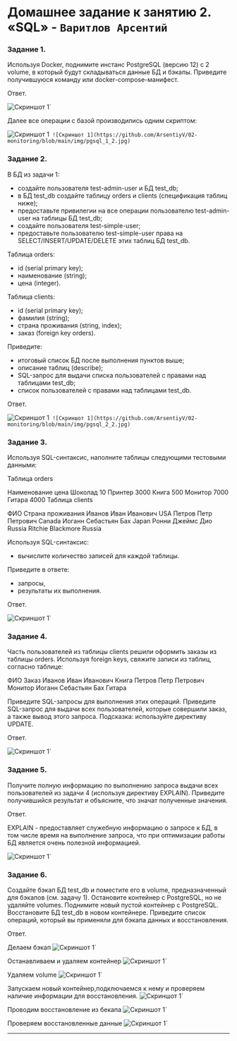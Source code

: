 # Домашнее задание к занятию 2. «SQL» - `Варитлов Арсентий`


### Задание 1.

Используя Docker, поднимите инстанс PostgreSQL (версию 12) c 2 volume, в который будут складываться данные БД и бэкапы.
Приведите получившуюся команду или docker-compose-манифест.

Ответ. 

![Скриншот 1](https://github.com/ArsentiyV/02-monitoring/blob/main/img/pgsql_0.jpg)`

Далее все операции с базой производились одним скриптом:

![Скриншот 1](https://github.com/ArsentiyV/02-monitoring/blob/main/img/pgsql_1_1.jpg)`
![Скриншот 1](https://github.com/ArsentiyV/02-monitoring/blob/main/img/pgsql_1_2.jpg)`


### Задание 2. 

В БД из задачи 1:

- создайте пользователя test-admin-user и БД test_db;
- в БД test_db создайте таблицу orders и clients (спeцификация таблиц ниже);
- предоставьте привилегии на все операции пользователю test-admin-user на таблицы 
  БД test_db;
- создайте пользователя test-simple-user;
- предоставьте пользователю test-simple-user права на SELECT/INSERT/UPDATE/DELETE 
  этих таблиц БД test_db.

Таблица orders:
- id (serial primary key);
- наименование (string);
- цена (integer).

Таблица clients:
- id (serial primary key);
- фамилия (string);
- страна проживания (string, index);
- заказ (foreign key orders).

Приведите:
- итоговый список БД после выполнения пунктов выше;
- описание таблиц (describe);
- SQL-запрос для выдачи списка пользователей с правами над таблицами test_db;
- список пользователей с правами над таблицами test_db.

Ответ.

![Скриншот 1](https://github.com/ArsentiyV/02-monitoring/blob/main/img/pgsql_2_1.jpg)`
![Скриншот 1](https://github.com/ArsentiyV/02-monitoring/blob/main/img/pgsql_2_2.jpg)`


### Задание 3.

Используя SQL-синтаксис, наполните таблицы следующими тестовыми данными:

Таблица orders

Наименование	цена
Шоколад	        10
Принтер	        3000
Книга	        500
Монитор	        7000
Гитара	        4000
Таблица         clients

ФИО	                Страна проживания
Иванов Иван Иванович	USA
Петров Петр Петрович	Canada
Иоганн Себастьян Бах	Japan
Ронни Джеймс Дио	Russia
Ritchie Blackmore	Russia

Используя SQL-синтаксис:
- вычислите количество записей для каждой таблицы.

 Приведите в ответе:
- запросы,
- результаты их выполнения.

Ответ.

![Скриншот 1](https://github.com/ArsentiyV/02-monitoring/blob/main/img/pgsql_3_1.jpg)`

### Задание 4.

Часть пользователей из таблицы clients решили оформить заказы из таблицы orders.
Используя foreign keys, свяжите записи из таблиц, согласно таблице:

ФИО	                Заказ
Иванов Иван Иванович	Книга
Петров Петр Петрович	Монитор
Иоганн Себастьян Бах	Гитара

Приведите SQL-запросы для выполнения этих операций.
Приведите SQL-запрос для выдачи всех пользователей, которые совершили заказ, а 
также вывод этого запроса.
Подсказка: используйте директиву UPDATE.

Ответ.

![Скриншот 1](https://github.com/ArsentiyV/02-monitoring/blob/main/img/pgsql_4_1.jpg)`


### Задание 5.

Получите полную информацию по выполнению запроса выдачи всех пользователей из 
задачи 4 (используя директиву EXPLAIN).
Приведите получившийся результат и объясните, что значат полученные значения.

Ответ.

EXPLAIN - предоставляет служебную информацию о запросе к БД, в том числе время на 
выполнение запроса, что при оптимизации работы БД является очень полезной информацией.

![Скриншот 1](https://github.com/ArsentiyV/02-monitoring/blob/main/img/pgsql_5_1.jpg)`

### Задание 6.

Создайте бэкап БД test_db и поместите его в volume, предназначенный для бэкапов
(см. задачу 1).
Остановите контейнер с PostgreSQL, но не удаляйте volumes.
Поднимите новый пустой контейнер с PostgreSQL.
Восстановите БД test_db в новом контейнере.
Приведите список операций, который вы применяли для бэкапа данных и восстановления.

Ответ. 

Делаем бэкап
![Скриншот 1](https://github.com/ArsentiyV/02-monitoring/blob/main/img/pgsql_6_1.jpg)`

Останавливаем и удаляем контейнер 
![Скриншот 1](https://github.com/ArsentiyV/02-monitoring/blob/main/img/pgsql_6_2.jpg)`

Удаляем volume
![Скриншот 1](https://github.com/ArsentiyV/02-monitoring/blob/main/img/pgsql_6_3.jpg)`

Запускаем новый контейнер,подключаемся к нему и проверяем наличие информации для восстановления.
![Скриншот 1](https://github.com/ArsentiyV/02-monitoring/blob/main/img/pgsql_6_4.jpg)`

Проводим восстановление из бекапа
![Скриншот 1](https://github.com/ArsentiyV/02-monitoring/blob/main/img/pgsql_6_5.jpg)`

Проверяем восстановленные данные
![Скриншот 1](https://github.com/ArsentiyV/02-monitoring/blob/main/img/pgsql_6_6.jpg)`


---
